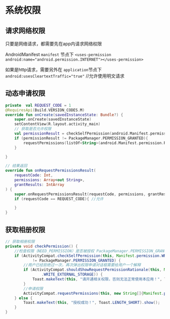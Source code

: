 # 系统权限


## 请求网络权限
只要是网络请求，都需要先在app内请求网络权限

AndroidManifest `manifest` 节点下
`<uses-permission android:name="android.permission.INTERNET"></uses-permission>`

如果是http请求，需要另外在
`application`节点下
`android:usesCleartextTraffic="true"` //允许使用明文请求


## 动态申请权限
```kotlin
private  val REQUEST_CODE = 1
@RequiresApi(Build.VERSION_CODES.M)
override fun onCreate(savedInstanceState: Bundle?) {
    super.onCreate(savedInstanceState)
    setContentView(R.layout.activity_main)
    // 获取是否允许权限
    val permissionResult = checkSelfPermission(android.Manifest.permission.READ_EXTERNAL_STORAGE)
    if (permissionResult != PackageManager.PERMISSION_GRANTED){
        requestPermissions(listOf<String>(android.Manifest.permission.READ_EXTERNAL_STORAGE).toTypedArray(),REQUEST_CODE)
    }

}

// 结果返回
override fun onRequestPermissionsResult(
    requestCode: Int,
    permissions: Array<out String>,
    grantResults: IntArray
) {
    super.onRequestPermissionsResult(requestCode, permissions, grantResults)
    if (requestCode == REQUEST_CODE){ //允许

    }
}
```

## 获取相册权限
```java
// 获取相册权限
private void checkPermission() {
    //检查权限（NEED_PERMISSION）是否被授权 PackageManager.PERMISSION_GRANTED表示同意授权
    if (ActivityCompat.checkSelfPermission(this, Manifest.permission.WRITE_EXTERNAL_STORAGE)
            != PackageManager.PERMISSION_GRANTED) {
        //用户已经拒绝过一次，再次弹出权限申请对话框需要给用户一个解释
        if (ActivityCompat.shouldShowRequestPermissionRationale(this, Manifest.permission
                .WRITE_EXTERNAL_STORAGE)) {
            Toast.makeText(this, "请开通相关权限，否则无法正常使用本应用！", Toast.LENGTH_SHORT).show();
        }
        //申请权限
        ActivityCompat.requestPermissions(this, new String[]{Manifest.permission.WRITE_EXTERNAL_STORAGE}, REQUEST_PERMISSION_CODE);
    } else {
        Toast.makeText(this, "授权成功！", Toast.LENGTH_SHORT).show();
    }
}
```